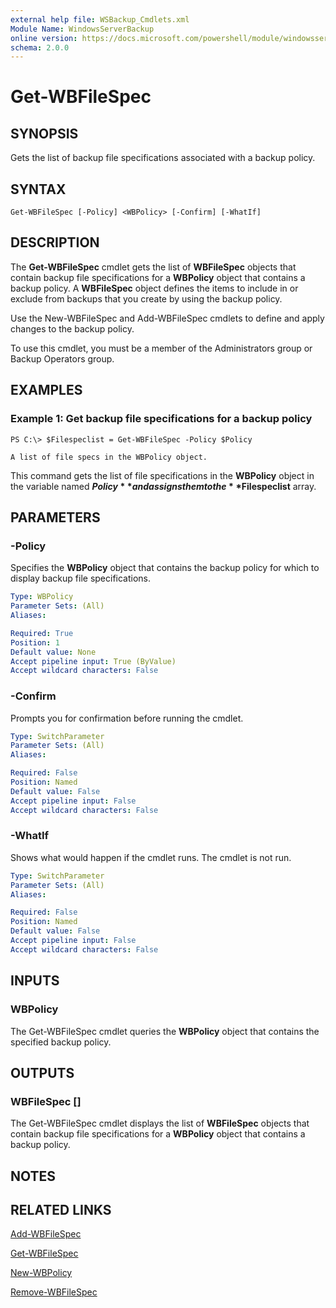 ```yaml
---
external help file: WSBackup_Cmdlets.xml
Module Name: WindowsServerBackup
online version: https://docs.microsoft.com/powershell/module/windowsserverbackup/get-wbfilespec?view=windowsserver2012-ps&wt.mc_id=ps-gethelp
schema: 2.0.0
---
```


# Get-WBFileSpec

## SYNOPSIS
Gets the list of backup file specifications associated with a backup policy.

## SYNTAX

```
Get-WBFileSpec [-Policy] <WBPolicy> [-Confirm] [-WhatIf]
```

## DESCRIPTION
The **Get-WBFileSpec** cmdlet gets the list of **WBFileSpec** objects that contain backup file specifications for a **WBPolicy** object that contains a backup policy.
A **WBFileSpec** object defines the items to include in or exclude from backups that you create by using the backup policy.

Use the New-WBFileSpec and Add-WBFileSpec cmdlets to define and apply changes to the backup policy.

To use this cmdlet, you must be a member of the Administrators group or Backup Operators group.

## EXAMPLES

### Example 1: Get backup file specifications for a backup policy
```
PS C:\> $Filespeclist = Get-WBFileSpec -Policy $Policy

A list of file specs in the WBPolicy object.
```

This command gets the list of file specifications in the **WBPolicy** object in the variable named **$Policy** and assigns them to the **$Filespeclist** array.

## PARAMETERS

### -Policy
Specifies the **WBPolicy** object that contains the backup policy for which to display backup file specifications.

```yaml
Type: WBPolicy
Parameter Sets: (All)
Aliases: 

Required: True
Position: 1
Default value: None
Accept pipeline input: True (ByValue)
Accept wildcard characters: False
```

### -Confirm
Prompts you for confirmation before running the cmdlet.

```yaml
Type: SwitchParameter
Parameter Sets: (All)
Aliases: 

Required: False
Position: Named
Default value: False
Accept pipeline input: False
Accept wildcard characters: False
```

### -WhatIf
Shows what would happen if the cmdlet runs.
The cmdlet is not run.

```yaml
Type: SwitchParameter
Parameter Sets: (All)
Aliases: 

Required: False
Position: Named
Default value: False
Accept pipeline input: False
Accept wildcard characters: False
```

## INPUTS

### WBPolicy
The Get-WBFileSpec cmdlet queries the **WBPolicy** object that contains the specified backup policy.

## OUTPUTS

### WBFileSpec []
The Get-WBFileSpec cmdlet displays the list of **WBFileSpec** objects that contain backup file specifications for a **WBPolicy** object that contains a backup policy.

## NOTES

## RELATED LINKS

[Add-WBFileSpec](./Add-WBFileSpec.md)

[Get-WBFileSpec](./Get-WBFileSpec.md)

[New-WBPolicy](./New-WBPolicy.md)

[Remove-WBFileSpec](./Remove-WBFileSpec.md)

